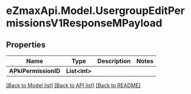 
# eZmaxApi.Model.UsergroupEditPermissionsV1ResponseMPayload

## Properties

Name | Type | Description | Notes
------------ | ------------- | ------------- | -------------
**APkiPermissionID** | **List&lt;int&gt;** |  | 

[[Back to Model list]](../README.md#documentation-for-models)
[[Back to API list]](../README.md#documentation-for-api-endpoints)
[[Back to README]](../README.md)

